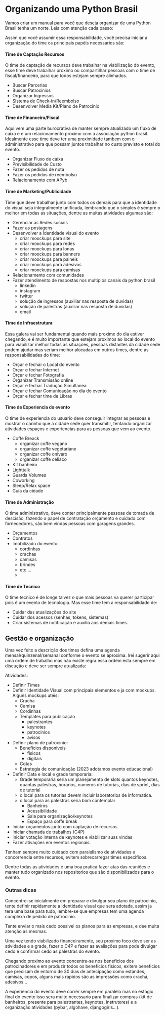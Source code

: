 # Organizando uma Python Brasil

Vamos criar um manual para você que deseja organizar de uma Python Brasil tenha um norte. 
Leia com atenção cada passo:

Assim que você assumir essa responsabilidade, você precisa iniciar a organização do time os principais papéis necessarios são:

#### Time de Captação Recursos
O time de captação de recursos deve trabalhar na viabilização do evento, esse time deve trabalhar proximo ou compartilhar pessoas com o time de fiscal/financeiro, para que todos estejam sempre alinhados.
- Buscar Parcerias 
- Buscar Patrocinios
- Organizar Ingressos
- Sistema de Check-in/Reembolso 
- Desenvolver Media Kit/Plano de Patrocinio

####  Time de Financeiro/Fiscal
Aqui vem uma parte burocrativa de manter sempre atualizado um fluxo de caixa e e um relacionamento proximo com a associação python brasil. Idealmente esse time deve ter uma proximidade tambem com o administrativo para que possam juntos trabalhar no custo previsto e total do evento.
- Organizar Fluxo de caixa
- Previsibilidade de Custo
- Fazer os pedidos de nota
- Fazer os pedidos de reembolso
- Relacionamento com APyb

####  Time de Marketing/Publicidade
Time que deve trabalhar junto com todos os demais para que a identidade do visual seja integralmente unificada, lembrando que o simples é sempre o melhor em todas as situações, dentre as muitas atividades algumas são:
- Gerenciar as Redes sociais
- Fazer as postagens
- Desenvolver a Identidade visual do evento
  - criar moockups para site
  - criar moockups para redes
  - criar moockups para lonas
  - criar moockups para banners
  - criar moockups para paineis
  - criar moockups para adesivos
  - criar moockups para camisas
- Relacionamento com comunidades
- Fazer atendimento de respostas nos multiplos canais da python brasil
  - linkedin
  - instagram
  - twitter
  - solução de ingressos (auxiliar nas resposta de duvidas)
  - solução de palestras (auxiliar nas resposta de duvidas)
  - email

####  Time de Infraestrutura
Essa galera vai ser fundamental quando mais proximo do dia estiver chegando, e é muito importante que estejam proximos ao local do evento para viabilizar melhor todas as situações, pessoas distantes da cidade sede podem ajudar mas seriam melhor alocadas em outros times, dentre as responsabilidades do time:
- Orçar e fechar o Local do evento
- Orçar e fechar Internet
- Orçar e fechar Fotografia
- Organizar Transmissão online
- Orçar e fechar Tradução Simultanea
- Orçar e fechar Comunicação no dia do evento
- Orçar e fechar time de Libras

####  Time de Experiencia do evento
O time de experiencia do usuario deve conseguir integrar as pessoas e mostrar o carinho que a cidade sede quer transmitir, tentando organizar atividades espaços e experiencias para as pessoas que vem ao evento.
- Coffe Breack
  - organizar coffe vegano
  - organizar coffe vegetariano
  - organizar coffe onivaro
  - organizar coffe celiaco
- Kit banheiro
- Lighttalk
- Guarda Volumes
- Coworking
- Sleep/Relax space
- Guia da cidade

####  Time de Administração
O time administrativo, deve conter principalmente pessoas de tomada de descisão, fazendo o papel de contratação orçamento e cuidado com fornecedores, são bem vindas pessoas com garagens grandes.
- Orçamentos
- Contratos
- Imobilizado do evento:
  - cordinhas
  - crachas
  - camisas
  - brindes
  - etc....
  - 
####  Time de Tecnico
O time tecnico é de longe talvez o que mais pessoas va querer participar pois é um evento de tecnologia. Mas esse time tem a responsabilidade de:
- Cuidar das atualizações do site
- Cuidar dos acessos (senhas, tokens, sistemas)
- Criar sistemas de notificação e auxilio aos demais times.
    

## Gestão e organização

Uma vez feito a descrição dos times defina uma agenda mensal/quinzenal/semanal conforme o evento se aproxima. Irei sugerir aqui uma ordem de trabalho mas não existe regra essa ordem esta sempre em discução e deve ser sempre atualizada:


Atividades:
 - Definir Times
 - Definir Identidade Visual com principais elementos e ja com mockups. Alguns mockups uteis:
   - Cracha
   - Camisa
   - Cordinhas
   - Templates para publicação
     - palestrantes
     - keynotes
     - patrocinios
     - avisos
 - Definir plano de patrocinio:
   - Beneficios disponiveis
     - fisicos 
     - digitais
   - Cotas
   - Estrategia de comunicação (2023 adotamos evento educacional)
 - Definir Data e local e grade temporaria:
   - Grade temporaria seria um planejamento de slots quantos keynotes, quantas palestras, horarios, numeros de tutorias, dias de sprint, dias de tutorial
   - o local para os tutorias devem incluir laboratorios de informatica.
   - o local para as palestras seria bom contemplar 
     - Banheiros
     - Acessibilidade
     - Sala para organização/keynotes
     - Espaço para coffe break
 - Iniciar orçamentos junto com captação de recursos.
 - Iniciar chamada de trabalhos (C4P)
 - Iniciar votação interna de keynotes e viabilizar suas vindas
 - Fazer ativações em eventos regionais.


Tenham sempre muito cuidado com paralelismo de atividades e concorrencia entre recursos, evitem sobrecarregar times especificos.


Dentre todas as atividades é uma boa pratica fazer atas das reuniões e manter tudo organizado nos repositorios que são disponibilizados para o evento.

### Outras dicas

Concentre-se inicialmente em preparar e divulgar seu plano de patrocinio, tente definir rapidamente a identidade visual que sera adotada, assim ja tera uma base para tudo, lembre-se que empresas tem uma agenda complexa de pedido de patrocinio.

Tente enviar o mais cedo possivel os planos para as empresas, e dee muita atenção as mesmas.

Uma vez tendo viabilizado financeiramente, seu proximo foco deve ser as atividades e a grade, fazer o C4P e fazer as avaliações para pode divulgar cedo e confirmar cedo as palestras do evento.

Chegando proximo ao evento concentre-se nos beneficios dos patrocinadores e em produzir todos os beneficios fisicos, exitem beneficios que precisam de entorno de 30 dias de antecipação como estandes, camisas, copos, alguns mais rapidos são as impressões como crachá, adesivos...

A experiencia do evento deve correr sempre em paralelo mas no estagio final do evento isso sera muito necessario para finalizar compras (kit de banheiros, presente para palestrantes, keynotes, instrutores) e a organização atividades (pybar, algohave, djangogirls...).
